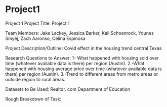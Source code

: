 # Project1
Project 1
Project Title: Project 1

Team Members: Jake Lackey, Jessica Barker, Kali Schoenrock,
		    Younes Smyej, Zach Aaronso, Celina Espinosa

Project Description/Outline: 
Covid effect in the housing trend central Texas

Research Questions to Answer: 
1-	What happened with housing sold over time (whatever available data is there) per region (Austin).
2.-What happened with housing average price over time (whatever available data is there) per region (Austin).
3.-Trend to different areas from metro areas or outside region to rural areas.

Datasets to Be Used:
Realtor. com 
Department of Education



Rough Breakdown of Task:

